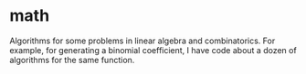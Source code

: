 # math
Algorithms for some problems in linear algebra and combinatorics. For example, for generating a binomial coefficient, I have code about a dozen of algorithms for the same function.
